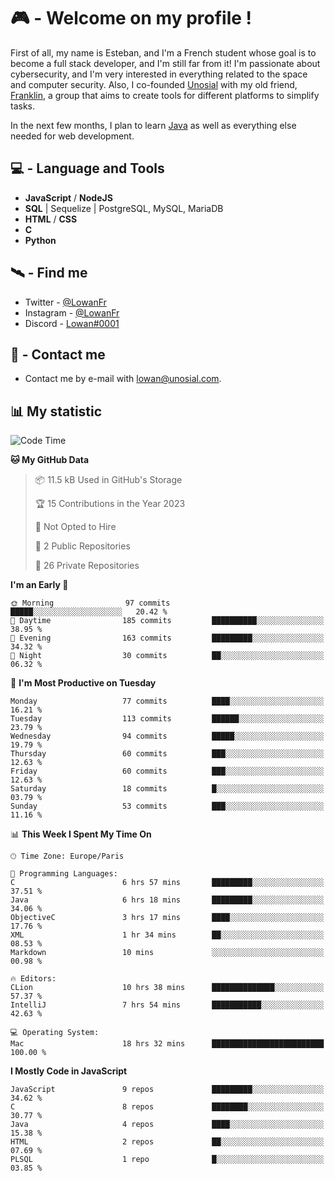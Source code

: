 # 🎮 - Welcome on my profile !
First of all, my name is Esteban, and I'm a French student whose goal is to become a full stack developer, and I'm still far from it!
I'm passionate about cybersecurity, and I'm very interested in everything related to the space and computer security.
Also, I co-founded [Unosial](https://github.com/Unosial) with my old friend, [Franklin](https://github.com/AbaFranklin/), a group that aims to create tools for different platforms to simplify tasks. 

In the next few months, I plan to learn [Java](https://www.java.com/) as well as everything else needed for web development.




## 💻 - Language and Tools
- **JavaScript** / **NodeJS**
- **SQL** | Sequelize | PostgreSQL, MySQL, MariaDB
- **HTML** / **CSS**
- **C**
- **Python**

## 🛰️ - Find me

 - Twitter - [@LowanFr](https://twitter.com/LowanFr/)
 - Instagram - [@LowanFr](https://instagram.com/LowanFr)
 - Discord -  [Lowan#0001](https://unosial.bio/Lowan)
 
## 📡 - Contact me
 - Contact me by e-mail with [lowan@unosial.com](mailto:lowan@unosial.com).

## 📊 My statistic
<!--START_SECTION:waka-->
![Code Time](http://img.shields.io/badge/Code%20Time-470%20hrs%2051%20mins-blue)

**🐱 My GitHub Data** 

> 📦 11.5 kB Used in GitHub's Storage 
 > 
> 🏆 15 Contributions in the Year 2023
 > 
> 🚫 Not Opted to Hire
 > 
> 📜 2 Public Repositories 
 > 
> 🔑 26 Private Repositories 
 > 
**I'm an Early 🐤** 

```text
🌞 Morning                97 commits          █████░░░░░░░░░░░░░░░░░░░░   20.42 % 
🌆 Daytime                185 commits         ██████████░░░░░░░░░░░░░░░   38.95 % 
🌃 Evening                163 commits         █████████░░░░░░░░░░░░░░░░   34.32 % 
🌙 Night                  30 commits          ██░░░░░░░░░░░░░░░░░░░░░░░   06.32 % 
```
📅 **I'm Most Productive on Tuesday** 

```text
Monday                   77 commits          ████░░░░░░░░░░░░░░░░░░░░░   16.21 % 
Tuesday                  113 commits         ██████░░░░░░░░░░░░░░░░░░░   23.79 % 
Wednesday                94 commits          █████░░░░░░░░░░░░░░░░░░░░   19.79 % 
Thursday                 60 commits          ███░░░░░░░░░░░░░░░░░░░░░░   12.63 % 
Friday                   60 commits          ███░░░░░░░░░░░░░░░░░░░░░░   12.63 % 
Saturday                 18 commits          █░░░░░░░░░░░░░░░░░░░░░░░░   03.79 % 
Sunday                   53 commits          ███░░░░░░░░░░░░░░░░░░░░░░   11.16 % 
```


📊 **This Week I Spent My Time On** 

```text
🕑︎ Time Zone: Europe/Paris

💬 Programming Languages: 
C                        6 hrs 57 mins       █████████░░░░░░░░░░░░░░░░   37.51 % 
Java                     6 hrs 18 mins       █████████░░░░░░░░░░░░░░░░   34.06 % 
ObjectiveC               3 hrs 17 mins       ████░░░░░░░░░░░░░░░░░░░░░   17.76 % 
XML                      1 hr 34 mins        ██░░░░░░░░░░░░░░░░░░░░░░░   08.53 % 
Markdown                 10 mins             ░░░░░░░░░░░░░░░░░░░░░░░░░   00.98 % 

🔥 Editors: 
CLion                    10 hrs 38 mins      ██████████████░░░░░░░░░░░   57.37 % 
IntelliJ                 7 hrs 54 mins       ███████████░░░░░░░░░░░░░░   42.63 % 

💻 Operating System: 
Mac                      18 hrs 32 mins      █████████████████████████   100.00 % 
```

**I Mostly Code in JavaScript** 

```text
JavaScript               9 repos             █████████░░░░░░░░░░░░░░░░   34.62 % 
C                        8 repos             ████████░░░░░░░░░░░░░░░░░   30.77 % 
Java                     4 repos             ████░░░░░░░░░░░░░░░░░░░░░   15.38 % 
HTML                     2 repos             ██░░░░░░░░░░░░░░░░░░░░░░░   07.69 % 
PLSQL                    1 repo              █░░░░░░░░░░░░░░░░░░░░░░░░   03.85 % 
```




<!--END_SECTION:waka-->
